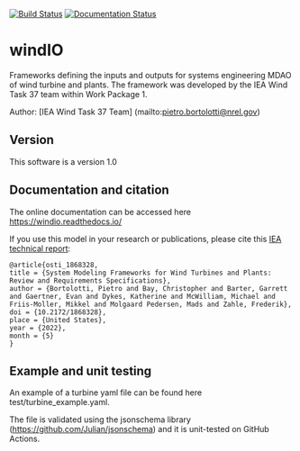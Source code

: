 [![Build Status](https://travis-ci.com/IEAWindTask37/windIO.svg?branch=master)](https://travis-ci.com/IEAWindTask37/windIO)
[![Documentation Status](https://readthedocs.org/projects/windio/badge/?version=latest)](https://windio.readthedocs.io/en/latest/)

# windIO

Frameworks defining the inputs and outputs for systems engineering MDAO of wind turbine and plants. The framework was developed by the IEA Wind Task 37 team within Work Package 1.

Author: [IEA Wind Task 37 Team] (mailto:pietro.bortolotti@nrel.gov)

## Version

This software is a version 1.0

## Documentation and citation

The online documentation can be accessed here <https://windio.readthedocs.io/>

If you use this model in your research or publications, please cite this [IEA technical report](https://doi.org/10.2172/1868328):

    @article{osti_1868328,
    title = {System Modeling Frameworks for Wind Turbines and Plants: Review and Requirements Specifications},
    author = {Bortolotti, Pietro and Bay, Christopher and Barter, Garrett and Gaertner, Evan and Dykes, Katherine and McWilliam, Michael and Friis-Moller, Mikkel and Molgaard Pedersen, Mads and Zahle, Frederik},
    doi = {10.2172/1868328},
    place = {United States},
    year = {2022},
    month = {5}
    }

## Example and unit testing

An example of a turbine yaml file can be found here test/turbine_example.yaml.

The file is validated using the jsonschema library (https://github.com/Julian/jsonschema) and it is unit-tested on GitHub Actions. 

